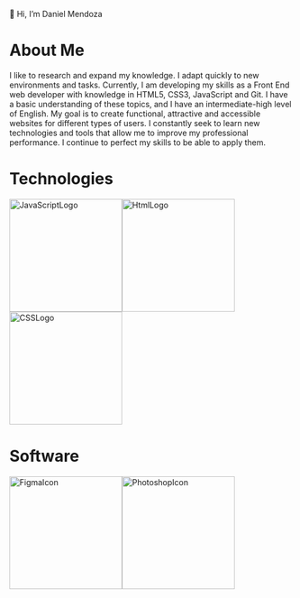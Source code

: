 👋 Hi, I’m Daniel Mendoza
# About Me
I like to research and expand my knowledge. I adapt quickly to new environments and tasks. Currently, I am developing my skills as a Front End web developer with knowledge in HTML5, CSS3, JavaScript and Git. I have a basic understanding of these topics, and I have an intermediate-high level of English. My goal is to create functional, attractive and accessible websites for different types of users. I constantly seek to learn new technologies and tools that allow me to improve my professional performance. I continue to perfect my skills to be able to apply them.

# Technologies 
<img src="https://cdn-icons-png.flaticon.com/512/5968/5968292.png" alt="JavaScriptLogo" width="200"/><img src="https://cdn-icons-png.flaticon.com/512/732/732212.png" alt="HtmlLogo" width="200" /><img src="https://cdn-icons-png.flaticon.com/512/732/732190.png" alt="CSSLogo" width="200" />

# Software 
<img src="https://cdn-icons-png.flaticon.com/512/5968/5968705.png" alt="FigmaIcon" width="200" /><img src="https://cdn-icons-png.flaticon.com/512/5968/5968520.png" alt="PhotoshopIcon" width="200"/>
